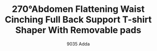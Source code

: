 ---
layout: product
title: 270°Abdomen Flattening Waist Cinching Full Back Support T-shirt Shaper With Removable pads
subtitle: 9035 Adda
price: '38.00'
feature_image: 
  - /shaping-lingerie/9035-front.png
  - /shaping-lingerie/9035-back.png
categories: 
  - Tummy & Waist
  - Back Support
  - Arms
  - Bust
  - Tops
---